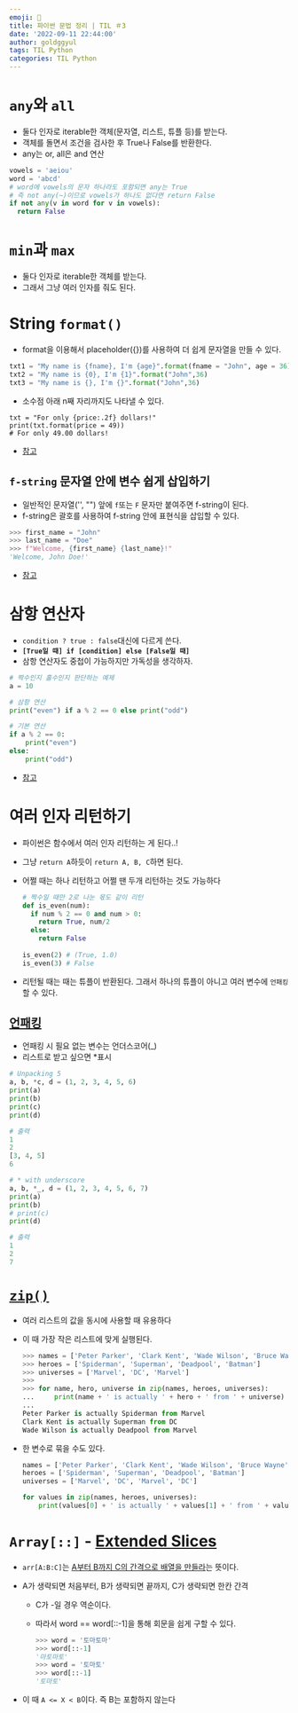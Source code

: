 ```yaml
---
emoji: 🍊
title: 파이썬 문법 정리 | TIL ＃3
date: '2022-09-11 22:44:00'
author: goldggyul
tags: TIL Python
categories: TIL Python
---
```


# `any`와 `all`

- 둘다 인자로 iterable한 객체(문자열, 리스트, 튜플 등)를 받는다.
- 객체를 돌면서 조건을 검사한 후 True나 False를 반환한다.
- any는 or, all은 and 연산

```python
vowels = 'aeiou'
word = 'abcd'
# word에 vowels의 문자 하나라도 포함되면 any는 True
# 즉 not any(~)이므로 vowels가 하나도 없다면 return False
if not any(v in word for v in vowels):
  return False
```

# `min`과 `max`

- 둘다 인자로 iterable한 객체를 받는다.
- 그래서 그냥 여러 인자를 줘도 된다.

# String `format()`

- format을 이용해서 placeholder({})를 사용하여 더 쉽게 문자열을 만들 수 있다.

```python
txt1 = "My name is {fname}, I'm {age}".format(fname = "John", age = 36)
txt2 = "My name is {0}, I'm {1}".format("John",36)
txt3 = "My name is {}, I'm {}".format("John",36)
```

- 소수점 아래 n째 자리까지도 나타낼 수 있다.

```
txt = "For only {price:.2f} dollars!"
print(txt.format(price = 49))
# For only 49.00 dollars!
```

- [참고](https://www.w3schools.com/python/ref_string_format.asp)

## `f-string` 문자열 안에 변수 쉽게 삽입하기

- 일반적인 문자열('', "") 앞에 `f`또는 `F` 문자만 붙여주면 f-string이 된다.
- f-string은 괄호를 사용하여 f-string 안에 표현식을 삽입할 수 있다.

```python
>>> first_name = "John"
>>> last_name = "Doe"
>>> f"Welcome, {first_name} {last_name}!"
'Welcome, John Doe!'
```

- [참고](https://www.daleseo.com/python-f-strings/)

# 삼항 연산자

- `condition ? true : false`대신에 다르게 쓴다.
- **`[True일 때] if [condition] else [False일 때]`**
- 삼항 연산자도 중첩이 가능하지만 가독성을 생각하자.

```python
# 짝수인지 홀수인지 판단하는 예제
a = 10

# 삼항 연산
print("even") if a % 2 == 0 else print("odd")

# 기본 연산
if a % 2 == 0:
    print("even")
else:
    print("odd")

```

- [참고](https://blockdmask.tistory.com/551)

# 여러 인자 리턴하기

- 파이썬은 함수에서 여러 인자 리턴하는 게 된다..!

- 그냥 `return A`하듯이 `return A, B, C`하면 된다.

- 어쩔 때는 하나 리턴하고 어쩔 땐 두개 리턴하는 것도 가능하다

  ```python
  # 짝수일 때만 2로 나눈 몫도 같이 리턴
  def is_even(num):
    if num % 2 == 0 and num > 0:
      return True, num/2
    else:
      return False
    
  is_even(2) # (True, 1.0)
  is_even(3) # False
  ```

- 리턴될 때는 때는 튜플이 반환된다. 그래서 하나의 튜플이 아니고 여러 변수에 `언패킹`할 수 있다.

## [언패킹](https://codetorial.net/tips_and_examples/tuple_unpacking.html)

- 언패킹 시 필요 없는 변수는 언더스코어(_)
- 리스트로 받고 싶으면 *표시

```python
# Unpacking 5
a, b, *c, d = (1, 2, 3, 4, 5, 6)
print(a)
print(b)
print(c)
print(d)

# 출력
1
2
[3, 4, 5]
6
```

```python
# * with underscore
a, b, *_, d = (1, 2, 3, 4, 5, 6, 7)
print(a)
print(b)
# print(c)
print(d)

# 출력
1
2
7
```

# [`zip()`](https://codetorial.net/tips_and_examples/zip.html)

- 여러 리스트의 값을 동시에 사용할 때 유용하다

- 이 때 가장 작은 리스트에 맞게 실행된다.

  ```python
  >>> names = ['Peter Parker', 'Clark Kent', 'Wade Wilson', 'Bruce Wayne']
  >>> heroes = ['Spiderman', 'Superman', 'Deadpool', 'Batman']
  >>> universes = ['Marvel', 'DC', 'Marvel']
  >>>
  >>> for name, hero, universe in zip(names, heroes, universes):
  ...     print(name + ' is actually ' + hero + ' from ' + universe)
  ...
  Peter Parker is actually Spiderman from Marvel
  Clark Kent is actually Superman from DC
  Wade Wilson is actually Deadpool from Marvel
  ```

- 한 변수로 묶을 수도 있다.

  ```python
  names = ['Peter Parker', 'Clark Kent', 'Wade Wilson', 'Bruce Wayne']
  heroes = ['Spiderman', 'Superman', 'Deadpool', 'Batman']
  universes = ['Marvel', 'DC', 'Marvel', 'DC']
  
  for values in zip(names, heroes, universes):
      print(values[0] + ' is actually ' + values[1] + ' from ' + values[2])
  ```

# `Array[::]` - [Extended Slices](https://docs.python.org/release/2.3.5/whatsnew/section-slices.html)

- `arr[A:B:C]`는 <u>A부터 B까지 C의 간격으로 배열을 만들라</u>는 뜻이다.

- A가 생략되면 처음부터, B가 생략되면 끝까지, C가 생략되면 한칸 간격

  - C가 -일 경우 역순이다.

  - 따라서 word == word[::-1]을 통해 회문을 쉽게 구할 수 있다.

    ```python
    >>> word = '토마토마'
    >>> word[::-1]
    '마토마토'
    >>> word = '토마토'
    >>> word[::-1]
    '토마토'
    ```

- 이 때 `A <= X < B`이다. 즉 B는 포함하지 않는다

```toc
```

